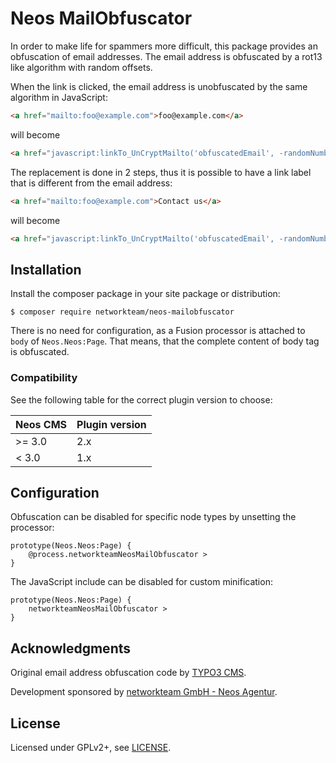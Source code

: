 # Neos MailObfuscator

In order to make life for spammers more difficult, this package provides an obfuscation of email addresses.
The email address is obfuscated by a rot13 like algorithm with random offsets.

When the link is clicked, the email address is unobfuscated by the same algorithm in JavaScript:

```html
<a href="mailto:foo@example.com">foo@example.com</a>
```

will become

```html
<a href="javascript:linkTo_UnCryptMailto('obfuscatedEmail', -randomNumber)">foo (at) example.com</a>
```

The replacement is done in 2 steps, thus it is possible to have a link label that is different from the email address:

```html
<a href="mailto:foo@example.com">Contact us</a>
```

will become

```html
<a href="javascript:linkTo_UnCryptMailto('obfuscatedEmail', -randomNumber)">Contact us</a>
```

## Installation

Install the composer package in your site package or distribution:

```shell
$ composer require networkteam/neos-mailobfuscator
```

There is no need for configuration, as a Fusion processor is attached to `body` of `Neos.Neos:Page`.
That means, that the complete content of body tag is obfuscated.

### Compatibility

See the following table for the correct plugin version to choose:

| Neos CMS | Plugin version |
| -------- | -------------- |
| >= 3.0   | 2.x            |
| < 3.0    | 1.x            |

## Configuration

Obfuscation can be disabled for specific node types by unsetting the processor:

```
prototype(Neos.Neos:Page) {
    @process.networkteamNeosMailObfuscator >
}
```

The JavaScript include can be disabled for custom minification:

```
prototype(Neos.Neos:Page) {
    networkteamNeosMailObfuscator >
}
```

## Acknowledgments

Original email address obfuscation code by [TYPO3 CMS](http://www.typo3.org).

Development sponsored by [networkteam GmbH - Neos Agentur](https://networkteam.com/fokus/neos-cms.html).

## License

Licensed under GPLv2+, see [LICENSE](LICENSE).
